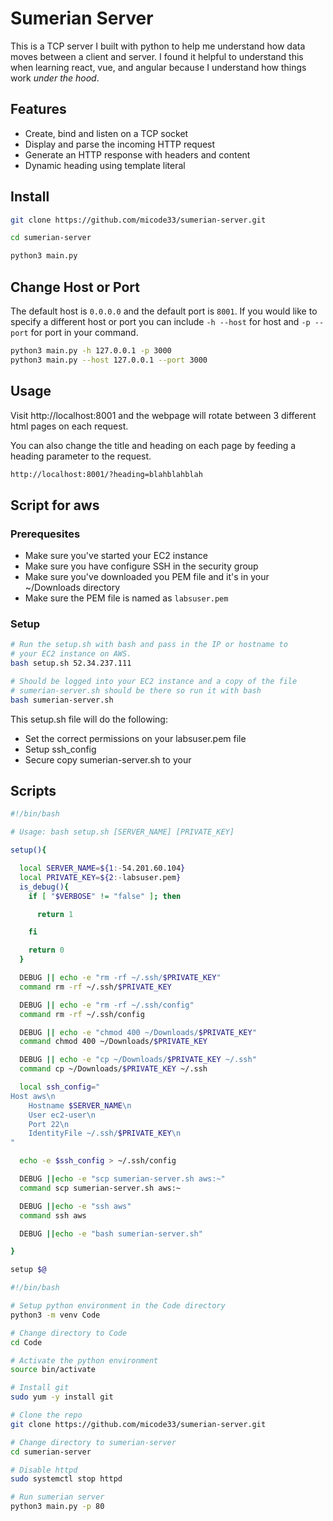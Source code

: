 <h1>Sumerian Server</h1>

This is a TCP server I built with python to help me understand how data moves between a client and server. I found it helpful to understand this when learning react, vue, and angular because I understand how things work *under the hood*.

## Features

- Create, bind and listen on a TCP socket
- Display and parse the incoming HTTP request
- Generate an HTTP response with headers and content
- Dynamic heading using template literal

## Install

```bash
git clone https://github.com/micode33/sumerian-server.git
```

```bash
cd sumerian-server
```

```bash
python3 main.py
```

## Change Host or Port

The default host is `0.0.0.0` and the default port is `8001`. If you would like to specify a different host or port you can include `-h --host` for host and `-p --port` for port in your command.

```bash
python3 main.py -h 127.0.0.1 -p 3000
python3 main.py --host 127.0.0.1 --port 3000

```

## Usage

Visit http://localhost:8001 and the webpage will rotate between 3 different html pages on each request.

You can also change the title and heading on each page by feeding a heading parameter to the request.

```bash
http://localhost:8001/?heading=blahblahblah
```

## Script for aws

### Prerequesites

- Make sure you've started your EC2 instance
- Make sure you have configure SSH in the security group
- Make sure you've downloaded you PEM file and it's in your ~/Downloads directory
- Make sure the PEM file is named as `labsuser.pem`

### Setup

```bash
# Run the setup.sh with bash and pass in the IP or hostname to
# your EC2 instance on AWS.
bash setup.sh 52.34.237.111

# Should be logged into your EC2 instance and a copy of the file
# sumerian-server.sh should be there so run it with bash
bash sumerian-server.sh
```
This setup.sh file will do the following:

- Set the correct permissions on your labsuser.pem file
- Setup ssh_config
- Secure copy sumerian-server.sh to your 

## Scripts

```bash
#!/bin/bash

# Usage: bash setup.sh [SERVER_NAME] [PRIVATE_KEY]

setup(){

  local SERVER_NAME=${1:-54.201.60.104}
  local PRIVATE_KEY=${2:-labsuser.pem}
  is_debug(){
    if [ "$VERBOSE" != "false" ]; then

      return 1

    fi

    return 0
  }

  DEBUG || echo -e "rm -rf ~/.ssh/$PRIVATE_KEY"
  command rm -rf ~/.ssh/$PRIVATE_KEY

  DEBUG || echo -e "rm -rf ~/.ssh/config"
  command rm -rf ~/.ssh/config

  DEBUG || echo -e "chmod 400 ~/Downloads/$PRIVATE_KEY"
  command chmod 400 ~/Downloads/$PRIVATE_KEY

  DEBUG || echo -e "cp ~/Downloads/$PRIVATE_KEY ~/.ssh"
  command cp ~/Downloads/$PRIVATE_KEY ~/.ssh

  local ssh_config="
Host aws\n
    Hostname $SERVER_NAME\n
    User ec2-user\n
    Port 22\n
    IdentityFile ~/.ssh/$PRIVATE_KEY\n
"

  echo -e $ssh_config > ~/.ssh/config

  DEBUG ||echo -e "scp sumerian-server.sh aws:~"
  command scp sumerian-server.sh aws:~

  DEBUG ||echo -e "ssh aws"
  command ssh aws

  DEBUG ||echo -e "bash sumerian-server.sh"

}

setup $@
```


```bash
#!/bin/bash

# Setup python environment in the Code directory
python3 -m venv Code

# Change directory to Code
cd Code

# Activate the python environment
source bin/activate

# Install git
sudo yum -y install git

# Clone the repo
git clone https://github.com/micode33/sumerian-server.git

# Change directory to sumerian-server
cd sumerian-server

# Disable httpd
sudo systemctl stop httpd

# Run sumerian server
python3 main.py -p 80
```


